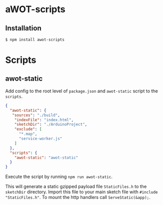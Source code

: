 aWOT-scripts
============
## Installation
```bash
$ npm install awot-scripts
```

# Scripts
## awot-static
Add config to the root level of `package.json` and `awot-static` script to the `scripts`.

```json
{
  "awot-static": {
   "sources": "./build",
    "indexFile": "index.html",
    "sketchDir": "./ArduinoProject",
    "exclude": [
      "*.map",
      "service-worker.js"
    ]
  },
  "scripts": {
    "awot-static": "awot-static"
  }
}
```

Execute the script by running `npm run awot-static`.

This will generate a static gzipped payload file `StaticFiles.h` to the `sketchDir` directory. Import this file to your main sketch file with `#include "StaticFiles.h"`. To mount the http handlers call `ServeStatic(&app);`.
